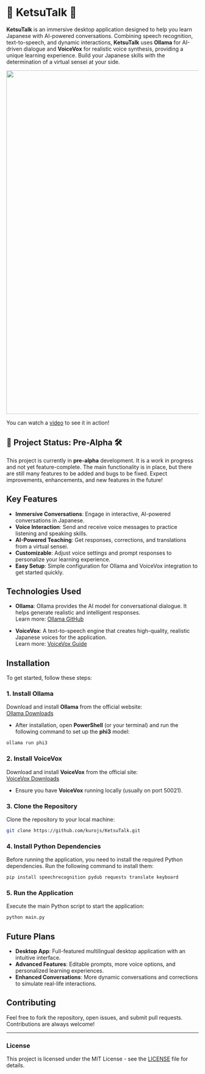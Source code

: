 
# 👾 KetsuTalk 🍜

**KetsuTalk** is an immersive desktop application designed to help you learn Japanese with AI-powered conversations. Combining speech recognition, text-to-speech, and dynamic interactions, **KetsuTalk** uses **Ollama** for AI-driven dialogue and **VoiceVox** for realistic voice synthesis, providing a unique learning experience. Build your Japanese skills with the determination of a virtual sensei at your side.

<p align="center">
  <img src="https://i.imgur.com/PG2Xpf7.png" width="900"/>
</p>

You can watch a [video](https://i.imgur.com/p9IM8s4.mp4) to see it in action!

## 👾 Project Status: Pre-Alpha 🛠️

This project is currently in **pre-alpha** development. It is a work in progress and not yet feature-complete. The main functionality is in place, but there are still many features to be added and bugs to be fixed. Expect improvements, enhancements, and new features in the future!


## Key Features
- **Immersive Conversations**: Engage in interactive, AI-powered conversations in Japanese.
- **Voice Interaction**: Send and receive voice messages to practice listening and speaking skills.
- **AI-Powered Teaching**: Get responses, corrections, and translations from a virtual sensei.
- **Customizable**: Adjust voice settings and prompt responses to personalize your learning experience.
- **Easy Setup**: Simple configuration for Ollama and VoiceVox integration to get started quickly.

## Technologies Used
- **Ollama**: Ollama provides the AI model for conversational dialogue. It helps generate realistic and intelligent responses.  
  Learn more: [Ollama GitHub](https://github.com/ollama/ollama)
  
- **VoiceVox**: A text-to-speech engine that creates high-quality, realistic Japanese voices for the application.  
  Learn more: [VoiceVox Guide](https://voicevox.hiroshiba.jp/how_to_use/)

## Installation
To get started, follow these steps:

### 1. Install **Ollama**  
Download and install **Ollama** from the official website:  
[Ollama Downloads](https://ollama.com/)

- After installation, open **PowerShell** (or your terminal) and run the following command to set up the **phi3** model:
```bash
ollama run phi3
```

### 2. Install **VoiceVox**
Download and install **VoiceVox** from the official site:  
[VoiceVox Downloads](https://voicevox.hiroshiba.jp/how_to_use/)

- Ensure you have **VoiceVox** running locally (usually on port 50021).

### 3. Clone the Repository
Clone the repository to your local machine:
```bash
git clone https://github.com/kurojs/KetsuTalk.git
```

### 4. Install Python Dependencies
Before running the application, you need to install the required Python dependencies. Run the following command to install them:

```bash
pip install speechrecognition pydub requests translate keyboard
```

### 5. Run the Application
Execute the main Python script to start the application:
```bash
python main.py
```

## Future Plans
- **Desktop App**: Full-featured multilingual desktop application with an intuitive interface.
- **Advanced Features**: Editable prompts, more voice options, and personalized learning experiences.
- **Enhanced Conversations**: More dynamic conversations and corrections to simulate real-life interactions.

## Contributing
Feel free to fork the repository, open issues, and submit pull requests. Contributions are always welcome!

---

### License
This project is licensed under the MIT License - see the [LICENSE](LICENSE) file for details.
